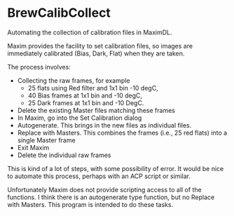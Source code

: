 # BrewCalibCollect
Automating the collection of calibration files in MaximDL. 

Maxim provides the facility to set calibration files, so images are immediately calibrated (Bias, Dark, Flat) when they are taken.

The process involves:
- Collecting the raw frames, for example 
    - 25 flats using Red filter and 1x1 bin -10 degC, 
    - 40 Bias frames at 1x1 bin and -10 degC, 
    - 25 Dark frames at 1x1 bin and -10 DegC.
- Delete the existing Master files matching these frames
- In Maxim, go into the Set Calibration dialog
- Autogenerate. This brings in the new files as individual files.
- Replace with Masters. This combines the frames (i.e., 25 red flats) into a single Master frame
- Exit Maxim
- Delete the individual raw frames

This is kind of a lot of steps, with some possibility of error. It would be nice to automate this process, perhaps with an ACP script or similar.

Unfortunately Maxim does not provide scripting access to all of the functions. I think there is an autogenerate type function, but no Replace with Masters. This program is intended to do these tasks.
